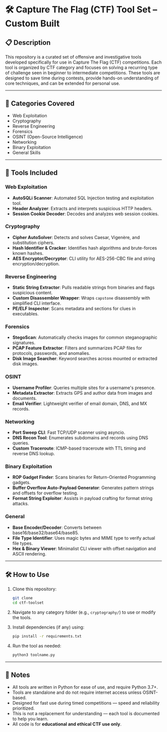 # 🛠️ Capture The Flag (CTF) Tool Set – Custom Built

## 📋 Description
This repository is a curated set of offensive and investigative tools developed specifically for use in Capture The Flag (CTF) competitions. Each tool is organized by CTF category and focuses on solving a recurring type of challenge seen in beginner to intermediate competitions. These tools are designed to save time during contests, provide hands-on understanding of core techniques, and can be extended for personal use.

---

## 🧩 Categories Covered

- Web Exploitation
- Cryptography
- Reverse Engineering
- Forensics
- OSINT (Open-Source Intelligence)
- Networking
- Binary Exploitation
- General Skills

---

## 🧰 Tools Included

### Web Exploitation
- **AutoSQLi Scanner**: Automated SQL Injection testing and exploitation tool.
- **Header Analyzer**: Extracts and interprets suspicious HTTP headers.
- **Session Cookie Decoder**: Decodes and analyzes web session cookies.

### Cryptography
- **Cipher AutoSolver**: Detects and solves Caesar, Vigenère, and substitution ciphers.
- **Hash Identifier & Cracker**: Identifies hash algorithms and brute-forces known hashes.
- **AES Encryptor/Decryptor**: CLI utility for AES-256-CBC file and string encryption/decryption.

### Reverse Engineering
- **Static String Extractor**: Pulls readable strings from binaries and flags suspicious content.
- **Custom Disassembler Wrapper**: Wraps `capstone` disassembly with simplified CLI interface.
- **PE/ELF Inspector**: Scans metadata and sections for clues in executables.

### Forensics
- **StegoScan**: Automatically checks images for common steganographic signatures.
- **PCAP Feature Extractor**: Filters and summarizes PCAP files for protocols, passwords, and anomalies.
- **Disk Image Searcher**: Keyword searches across mounted or extracted disk images.

### OSINT
- **Username Profiler**: Queries multiple sites for a username's presence.
- **Metadata Extractor**: Extracts GPS and author data from images and documents.
- **Email Verifier**: Lightweight verifier of email domain, DNS, and MX records.

### Networking
- **Port Sweep CLI**: Fast TCP/UDP scanner using asyncio.
- **DNS Recon Tool**: Enumerates subdomains and records using DNS queries.
- **Custom Traceroute**: ICMP-based traceroute with TTL timing and reverse DNS lookup.

### Binary Exploitation
- **ROP Gadget Finder**: Scans binaries for Return-Oriented Programming gadgets.
- **Buffer Overflow Auto-Payload Generator**: Generates pattern strings and offsets for overflow testing.
- **Format String Exploiter**: Assists in payload crafting for format string attacks.

### General
- **Base Encoder/Decoder**: Converts between base16/base32/base64/base85.
- **File Type Identifier**: Uses magic bytes and MIME type to verify actual file types.
- **Hex & Binary Viewer**: Minimalist CLI viewer with offset navigation and ASCII rendering.

---

## 🛠️ How to Use

1. Clone this repository:
   ```bash
   git clone 
   cd ctf-toolset
   ```

2. Navigate to any category folder (e.g., `cryptography/`) to use or modify the tools.

3. Install dependencies (if any) using:
   ```bash
   pip install -r requirements.txt
   ```

4. Run the tool as needed:
   ```bash
   python3 toolname.py
   ```

---

## 📝 Notes

- All tools are written in Python for ease of use, and require Python 3.7+.
- Tools are standalone and do not require internet access unless OSINT-based.
- Designed for fast use during timed competitions — speed and reliability prioritized.
- This is not a replacement for understanding — each tool is documented to help you learn.
- All code is for **educational and ethical CTF use only**.
